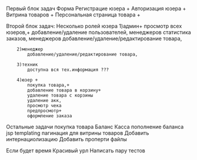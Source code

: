 Первый блок задач
     Форма Регистрацие юзера +
     Авторизация юзера +
     Витрина товаров +
     Персональная страница товара +

Второй блок задач:
    Несколько ролей юзера
        1)админ+
            просмотр всех юзеров,+
            добавление/удаление пользователей, менеджеров
            статистика заказов,
            менеджеров
            добавление/удаление/редактирование товара,

        2)менеджер
            добавление/удаление/редактирование товара,

        3)техник
            доступна вся тех.информация ???

        4)юзер +
            покупка товара,+
            добавление товара в корзину+
            удаление товара с корзины
            удаление акк,
            просмотр чека
            предпросмотр+
            оформление заказа

Остальные задачи
покупка товара
Баланс
Касса пополнение баланса
jsp templating
пагинация для витрины товаров
Добавить интернациолизацию
Добавить проперти файлы

Если будет время
Красивый урл
Написать пару тестов
